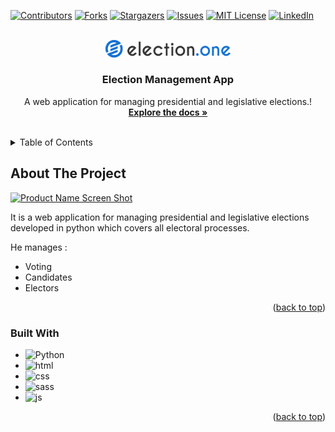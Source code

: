 <div id="top"></div>

[![Contributors][contributors-shield]][contributors-url]
[![Forks][forks-shield]][forks-url]
[![Stargazers][stars-shield]][stars-url]
[![Issues][issues-shield]][issues-url]
[![MIT License][license-shield]][license-url]
[![LinkedIn][linkedin-shield]][linkedin-url]



<!-- PROJECT LOGO -->
<br />
<div align="center">
  <a href="#">
    <img src="static/images/dev_img/election_logo.svg" alt="Logo" width="200">
  </a>

  <h3 align="center">Election Management App</h3>

  <p align="center">
    A web application for managing presidential and legislative elections.!
    <br />
    <a href="#"><strong>Explore the docs »</strong></a>
    <br />
    <br />
  </p>
</div>



<!-- TABLE OF CONTENTS -->
<details>
  <summary>Table of Contents</summary>
  <ol>
    <li>
      <a href="#about-the-project">About The Project</a>
      <ul>
        <li><a href="#built-with">Built With</a></li>
      </ul>
    </li>
  </ol>
</details>



<!-- ABOUT THE PROJECT -->
## About The Project

[![Product Name Screen Shot][product-screenshot]](https://example.com)

It is a web application for managing presidential and legislative elections developed in python which covers all electoral processes.

He manages :
* Voting
* Candidates
* Electors


<p align="right">(<a href="#top">back to top</a>)</p>



### Built With

* ![Python]
* ![html]
* ![css]
* ![sass]
* ![js]

<p align="right">(<a href="#top">back to top</a>)</p>

<!-- MARKDOWN LINKS & IMAGES -->
<!-- https://www.markdownguide.org/basic-syntax/#reference-style-links -->
[contributors-shield]: https://img.shields.io/github/contributors/ananikomlanMH/Election-Management-App
[contributors-url]: https://github.com/ananikomlanMH/Election-Management-App/graphs/contributors
[forks-shield]: https://img.shields.io/github/forks/ananikomlanMH/Election-Management-App
[forks-url]: https://github.com/ananikomlanMH/Election-Management-App/network/members
[stars-shield]: https://img.shields.io/github/stars/ananikomlanMH/Election-Management-App
[stars-url]: https://github.com/ananikomlanMH/Election-Management-App/stargazers
[issues-shield]: https://img.shields.io/github/issues/ananikomlanMH/Election-Management-App
[issues-url]: https://github.com/ananikomlanMH/Election-Management-App/issues
[license-shield]: https://img.shields.io/github/license/ananikomlanMH/Election-Management-App
[license-url]: https://github.com/ananikomlanMH/Election-Management-App/blob/master/LICENSE.txt
[linkedin-shield]: https://img.shields.io/badge/-LinkedIn-black.svg?style=for-the-badge&logo=linkedin&colorB=555
[linkedin-url]: https://linkedin.com/in/komlan-mawulom-h-anani-b86a30219
[product-screenshot]: static/images/dev_img/screenshot.png
[Python]: https://img.shields.io/badge/Python-000000?style=for-the-badge&logo=python&logoColor=white
[html]: https://img.shields.io/badge/HTML-dd4b25?style=for-the-badge&logo=html5&logoColor=white
[css]: https://img.shields.io/badge/CSS3-1181d9?style=for-the-badge&logo=css3&logoColor=white
[sass]: https://img.shields.io/badge/SASS-c76395?style=for-the-badge&logo=sass&logoColor=white
[js]: https://img.shields.io/badge/JavaScript-efd81d?style=for-the-badge&logo=javascript&logoColor=white
